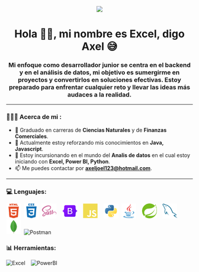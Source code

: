 <div id="header" align="center">
  <img src= "https://media.giphy.com/media/v1.Y2lkPTc5MGI3NjExZWExNGY2YjNiY2M1NDI4Y2M0YWM3ZjIxZTM2MjQzNGFjNjA4YmRhYyZlcD12MV9pbnRlcm5hbF9naWZzX2dpZklkJmN0PWc/3oKIPEqDGUULpEU0aQ/giphy.gif" width="230px"/>
  <h1 align="center"> Hola 🤝🏼, mi nombre es Excel, digo Axel 😅</h1>
  <h3 align="center"> Mi enfoque como desarrollador junior se centra en el backend y en el análisis de datos, mi objetivo es sumergirme en proyectos y convertirlos en soluciones efectivas. Estoy preparado para enfrentar cualquier reto y llevar las ideas más audaces a la realidad.</h3>
</div>

---

### 👨🏽‍💻 Acerca de mi :

- 🔭 Graduado en carreras de **Ciencias Naturales** y de **Finanzas Comerciales**. 
- 🌱 Actualmente estoy reforzando mis conocimientos en **Java, Javascript**.
- 🔰  Estoy incursionando en el mundo del **Analis de datos** en el cual estoy iniciando con **Excel, Power BI, Python**.
- 📫 Me puedes contactar por **axeljoel123@hotmail.com**.

---

<div align="left">
<h3> 💻 Lenguajes:  </h3>
    <div>
<img src="https://github.com/devicons/devicon/blob/master/icons/html5/html5-plain-wordmark.svg" tittle="HTML5" alt="HTML"
width="40" height=40"/>&nbsp;
<img src="https://github.com/devicons/devicon/blob/master/icons/css3/css3-plain-wordmark.svg" tittle="CSS3" alt="CSS"
width="40" height=40"/>&nbsp;
<img src="https://github.com/devicons/devicon/blob/master/icons/sass/sass-original.svg" tittle="SASS" alt="SASS"
width="40" height=40"/>&nbsp &nbsp;
<img src="https://github.com/devicons/devicon/blob/master/icons/bootstrap/bootstrap-original.svg" tittle="BT" alt="BT"
width="40" height=40"/>&nbsp &nbsp;
<img src="https://github.com/devicons/devicon/blob/master/icons/javascript/javascript-plain.svg" tittle="JS" alt="Javascript"
width="40" height=40"/>&nbsp &nbsp;
<img src="https://github.com/devicons/devicon/blob/master/icons/python/python-original.svg" tittle="PY" alt="Python"
width="40" height=40"/>&nbsp;
<img src="https://github.com/devicons/devicon/blob/master/icons/java/java-original.svg" tittle="Java" alt="Java"
width="40" height=40"/>&nbsp &nbsp;
<img src="https://github.com/devicons/devicon/blob/master/icons/spring/spring-original.svg" tittle="Spring" alt="Springboot"
width="40" height=40"/>&nbsp &nbsp;
<img src="https://github.com/devicons/devicon/blob/master/icons/mysql/mysql-original.svg" tittle="SQL" alt="SQL"
width="40" height=40"/>&nbsp;
<img src="https://github.com/devicons/devicon/blob/master/icons/mongodb/mongodb-original.svg" tittle="MongoDB" alt="MongoDB"
width="40" height=40"/>&nbsp;
<img src="https://www.vectorlogo.zone/logos/getpostman/getpostman-icon.svg" tittle="Postman" alt="Postman"
width="40" height=40"/>&nbsp &nbsp;
    </div>

</div>

<div align="left">
<h3> 📊 Herramientas:  </h3>
    <div>
    <img src="https://upload.wikimedia.org/wikipedia/commons/3/34/Microsoft_Office_Excel_%282019%E2%80%93present%29.svg" tittle="Excel" alt="Excel"
width="40" height=40"/>&nbsp &nbsp;
 <img src="https://github.com/microsoft/PowerBI-Icons/blob/main/SVG/Power-BI.svg" tittle="PowerBI" alt="PowerBI"
width="40" height=40"/>&nbsp &nbsp;
    </div>

</div>

